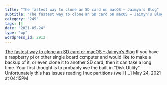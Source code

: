 ```yaml
---
title: "The fastest way to clone an SD card on macOS – Jaimyn’s Blog"
subtitle: "The fastest way to clone an SD card on macOS – Jaimyn’s Blog"
category: "249"
tags: []
date: "2021-05-24"
type: "wp"
wordpress_id: 2912
---
```

[ The fastest way to clone an SD card on macOS – Jaimyn’s Blog](https://blog.jaimyn.dev/the-fastest-way-to-clone-sd-card-macos/)
 If you have a raspberry pi or other single board computer and would like to make a backup of it, or even clone it to another SD card, then it can take a long time. Your first thought is to probably use the built in “Disk Utility”. Unfortunately this has issues reading linux partitions (well […]
May 24, 2021 at 04:15PM